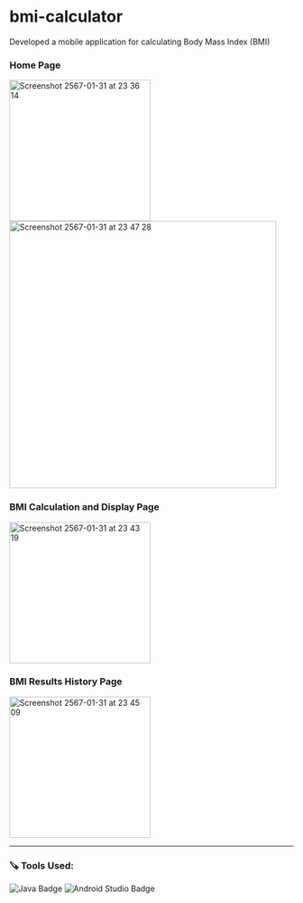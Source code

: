 # bmi-calculator

Developed a mobile application for calculating Body Mass Index (BMI)

### Home Page
<img width="250" alt="Screenshot 2567-01-31 at 23 36 14" src="https://github.com/hamcheezee/quickly-quiz/assets/135502061/e6f5a936-7e3b-48ac-9597-b4f34d5512a5">
<img width="473" alt="Screenshot 2567-01-31 at 23 47 28" src="https://github.com/hamcheezee/quickly-quiz/assets/135502061/ecde20cb-f3e6-4340-9b48-e1771bfb6468">

### BMI Calculation and Display Page
<img width="250" alt="Screenshot 2567-01-31 at 23 43 19" src="https://github.com/hamcheezee/quickly-quiz/assets/135502061/5b50f939-b63b-4c5a-bcb5-f2dcc2ecf920">

### BMI Results History Page
<img width="250" alt="Screenshot 2567-01-31 at 23 45 09" src="https://github.com/hamcheezee/quickly-quiz/assets/135502061/1b84942e-d3c3-44d3-87ab-353e33fb625e">

---

### 🪚 Tools Used:
![Java Badge](https://img.shields.io/badge/Java-ED8B00?style=for-the-badge&logo=openjdk&logoColor=white)
![Android Studio Badge](https://img.shields.io/badge/Android_Studio-3DDC84?style=for-the-badge&logo=android-studio&logoColor=white)
